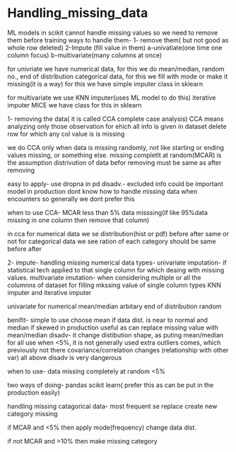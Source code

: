 # Handling_missing_data

ML models in scikit cannot handle missing values so we  need to remove them before training
ways to handle them-
1- remove them( but not good as whole row deleted)
2-Impute (fill value in them)
	a-univatiate(one time one column focus)
	b-multivariate(many columns at once)

for univriate we have
	numerical data, for this we do mean/median, random no., end of distribution
	categorical data, for this we fill with mode or make it missing(it is a way)
for this we have simple imputer class in sklearn

for multivariate we use 
	KNN imputer(uses ML model to do this)
	iterative imputer MICE
we have class for this in sklearn


1- removing the data( it is called CCA complete case analysis)
CCA means analyzing only those observation for ehich all info is given in dataset
delete row for which any col value is is missing

we do CCA only when data is missing randomly, not like starting or ending values missing, or something else.
missing completlt at random(MCAR) is the assumption
distrivution of data befor removing must be same as after removing

easy to apply- use dropna in pd
disadv.- excluded info could be important
	model in production dont know how to handle missing data when encounters
so generally we dont prefer this

when to use CCA-
MCAR
less than 5% data misssing(if like 95%data missing in one column then remove that column)

in cca for numerical data we se distribution(hist or pdf) before after same or not
	for categorical data we see ration of each category should be same before after



 

2- impute-
handling missing numerical data
types-
	univariate imputation- if statistical tech applied to that single column for which deaing with missing values.
	multivariate imutation- when considering multiple or all the columnns of dataset for filling mkssing value of single column
		types KNN imputer and iterative imputer

univariate for numerical
	mean/median
	arbitary
	end of distribution
	random

benifit- simple to use
	choose mean if data dist. is near to normal and median  if skewed
	in production useful as can replace missing value with mean/median
disadv- it change distibution shape, as puting mean/median for all
	use when <5%, it is not generally used
	extra outliers comes, which previously not there
	covariance/correlation changes (relationship with other var)
all above disadv is very dangerous

when to use-
	data missing completely at random
	<5%

two ways of doing-
	pandas
	scikit learn( prefer this as can be put in the production easily)


handling missing catagorical data-
	most frequent se replace
	create new category missing

if MCAR and <5% then apply mode(frequency)
change data dist.

if not MCAR and >10% then make missing category
